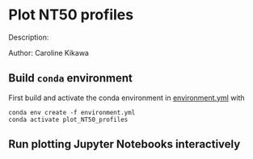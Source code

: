 # Plot NT50 profiles
Description: 

Author: Caroline Kikawa

## Build `conda` environment
First build and activate the conda environment in [environment.yml](environment.yml) with

    conda env create -f environment.yml
    conda activate plot_NT50_profiles

## Run plotting Jupyter Notebooks interactively
